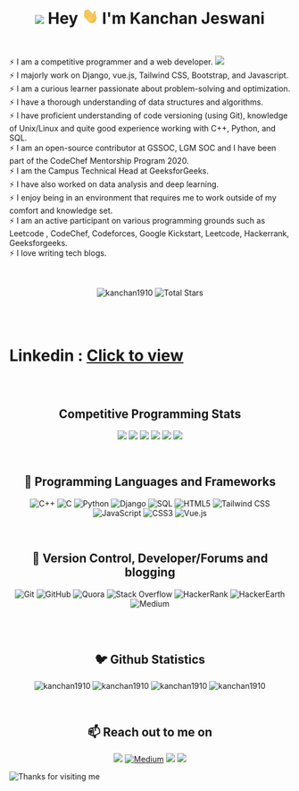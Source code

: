 <h1 align="center">  <img src="https://github.com/JayantGoel001/JayantGoel001/blob/master/GIF/Earth.gif" width="24px" style="max-width:100%;"> Hey <img src="https://github.com/ABSphreak/ABSphreak/blob/master/gifs/Hi.gif" width="30px"> I'm Kanchan Jeswani</h1>

<p align="center">
  <samp>

   <br>
    <p>
    ⚡   I am a competitive programmer and a web developer. 
      <img src="https://media.giphy.com/media/WUlplcMpOCEmTGBtBW/giphy.gif" width="40px">
<br>
      ⚡   I majorly work on Django, vue.js, Tailwind CSS, Bootstrap, and Javascript.
    <br>
    ⚡  I am a curious learner passionate about problem-solving and optimization.
    <br>
    ⚡  I have a thorough understanding of data structures and algorithms.
    <br>
    ⚡  I have proficient understanding of code versioning (using Git), knowledge of Unix/Linux and quite good experience working with C++, Python, and SQL.
    <br>
    ⚡  I am an open-source contributor at GSSOC, LGM SOC and I have been part of the CodeChef Mentorship Program 2020.
    <br>
    ⚡  I am the Campus Technical Head at GeeksforGeeks.
    <br>
    ⚡  I have also worked on data analysis and deep learning. 
    <br>
    ⚡  I enjoy being in an environment that requires me to work outside of my comfort and knowledge set. <br>
    ⚡  I am an active participant on various programming grounds such as Leetcode , CodeChef, Codeforces, Google Kickstart, Leetcode, Hackerrank, Geeksforgeeks.
   <br>
    ⚡  I love writing tech blogs.

<br>
  </samp><br><br>

  

  <p align="center">
 <img src="https://komarev.com/ghpvc/?username=kanchan1910" alt="kanchan1910" /> 
  <img src="https://img.shields.io/github/stars/kanchan1910?label=Stars" alt="Total Stars">
</p>
<br><br>

 # **Linkedin** : <a href="https://www.linkedin.com/in/kanchan-jeswani-888827173/" target="_blank" rel="nofollow">Click to view</a></p>
 <br>
   

<h2 align="center">Competitive Programming Stats</h2>
<p align="center">
<a target="_blank" href="https://leetcode.com/Kanchan19102000/"><img src="https://img.shields.io/badge/Leetcode-%2312100E.svg?&style=for-the-badge&logo=leetcode&logoColor=white" /></a>
<a target="_blank" href="https://www.codechef.com/users/kanchan1930"><img src="https://img.shields.io/badge/Codechef-%23D14836.svg?&style=for-the-badge&logo=codecheflogoColor=white" /></a>
<a target="_blank" href="https://codeforces.com/profile/kanchan_jeswani/"><img src="https://img.shields.io/badge/codeforces-%230077B5.svg?&style=for-the-badge&logo=codeforceslogoColor=white" /></a>
<a target="_blank" href="https://www.hackerrank.com/kanchanjeswani21/"><img src="https://img.shields.io/badge/hackerrank-%23F7DF1E.svg?&style=for-the-badge&logo=hackerranklogoColor=white" /></a>
<a target="_blank" href="https://www.hackerearth.com/@kanchan134/"><img src="https://img.shields.io/badge/hackerearth-%23092E20.svg?&style=for-the-badge&logo=hackerearthlogoColor=white" /></a>
  <a target="_blank" href="https://auth.geeksforgeeks.org/user/kanchanjeswani/practice/"><img src="https://img.shields.io/badge/geeksforgeeks-%23323330.svg?&style=for-the-badge&logo=geeksforgeekslogoColor=white" /></a>
</p>

<br>
<h2 align="center"> 🔭 Programming Languages and Frameworks</h2>
<p align="center">
<img alt="C++" src="https://img.shields.io/badge/c++%20-%2300599C.svg?&style=for-the-badge&logo=c%2B%2B&ogoColor=white"/>
<img alt="C" src="https://img.shields.io/badge/c%20-%23F7DF1E.svg?&style=for-the-badge&logo=c&logoColor=white"/>
<img alt="Python" src="https://img.shields.io/badge/python%20-%2314354C.svg?&style=for-the-badge&logo=python&logoColor=white"/>
  <img alt="Django" src="https://img.shields.io/badge/django%20-%23092E20.svg?&style=for-the-badge&logo=django&logoColor=white"/>
  <img alt="SQL" src="https://img.shields.io/badge/SQL%20-%23F7DF1E.svg?&style=for-the-badge&logo=sql&logoColor=white"/>
<img alt="HTML5" src="https://img.shields.io/badge/html5%20-%23E34F26.svg?&style=for-the-badge&logo=html5&logoColor=white"/>
<img alt="Tailwind CSS" src="https://img.shields.io/badge/Tailwind CSS%20-%2343853D.svg?&style=for-the-badge&logo=node.js&logoColor=white"/>
<img alt="JavaScript" src="https://img.shields.io/badge/javascript%20-%23323330.svg?&style=for-the-badge&logo=javascript&logoColor=%23F7DF1E"/>
<img alt="CSS3" src="https://img.shields.io/badge/css3%20-%231572B6.svg?&style=for-the-badge&logo=css3&logoColor=white"/>
  <img alt="Vue.js" src="https://img.shields.io/badge/vue%20-%2320232a.svg?&style=for-the-badge&logo=vue&logoColor=%2361DAFB"/>

</p>
<br>
<h2 align="center"> 🔭 Version Control, Developer/Forums and blogging</h2>
<p align="center">
  <img alt="Git" src="https://img.shields.io/badge/git%20-%23F05033.svg?&style=for-the-badge&logo=git&logoColor=white"/>
<img alt="GitHub" src="https://img.shields.io/badge/github%20-%23121011.svg?&style=for-the-badge&logo=github&logoColor=white"/>
<img alt="Quora" src="https://img.shields.io/badge/Quora%20-%23B92B27.svg?&style=for-the-badge&logo=Quora&logoColor=white"/>
<img alt="Stack Overflow" src="https://img.shields.io/badge/-Stack%20overflow-FE7A16?style=for-the-badge&logo=stack-overflow&logoColor=white"/>
<img alt="HackerRank" src="https://img.shields.io/badge/-Hackerrank-2EC866?style=for-the-badge&logo=HackerRank&logoColor=white"/>
<img alt="HackerEarth" src="https://img.shields.io/badge/HackerEarth%20-%232C3454.svg?&style=for-the-badge&logo=HackerEarth&logoColor=Blue"/>
<img alt="Medium" src="https://img.shields.io/badge/Medium-12100E?style=for-the-badge&logo=medium&logoColor=white"/>

</p>
<br><br>

<h2 align="center">🐦 Github Statistics </h2>
<p align="center">

<img src="https://github-readme-streak-stats.herokuapp.com/?user=kanchan1910&theme=tokyonight" alt="kanchan1910" />
<img src="https://github-readme-stats.vercel.app/api?username=kanchan1910&show_icons=true&hide_border=true&theme=tokyonight" alt="kanchan1910" />
<img src="https://github-readme-stats.vercel.app/api/top-langs/?username=kanchan1910&layout=compact&theme=tokyonight" alt="kanchan1910" />
<!-- <img src="https://github-contribution-stats.vercel.app/api/?username=kanchan1910" alt="kanchan1910" /> -->
<img src="https://activity-graph.herokuapp.com/graph?username=kanchan1910" alt="kanchan1910" />
</p>

<br>
<h2 align="center">📫 Reach out to me on</h2>
<p align="center">
<a target="_blank"href="https://www.linkedin.com/in/kanchan-jeswani-888827173/"><img src="https://img.shields.io/badge/linkedin-%230077B5.svg?&style=for-the-badge&logo=linkedin&logoColor=white" /></a>
<a href="https://kanchanjeswani2000.medium.com/" target = "_blank" rel="nofollow"><img alt="Medium" src="https://camo.githubusercontent.com/49c80c79c674e543c2c7c2ee7930cc15791f4bd56da17c4b3c91c273349bef8d/68747470733a2f2f696d672e736869656c64732e696f2f62616467652f6d656469756d2d2532333132313030452e7376673f267374796c653d666f722d7468652d6261646765266c6f676f3d6d656469756d266c6f676f436f6c6f723d7768697465" data-canonical-src="https://img.shields.io/badge/medium-%2312100E.svg?&amp;style=for-the-badge&amp;logo=medium&amp;logoColor=white" style="max-width:100%;"></a>
<a href="mailto:kanchanjeswani2000@gmail.com?subject=Hello%20Harsh,%20From%20Github"><img src="https://img.shields.io/badge/gmail-%23D14836.svg?&style=for-the-badge&logo=gmail&logoColor=white" /></a>
<a href="https://stackoverflow.com/users/12067576/kanchan-jeswani" target = "_blank">
<img src="https://img.shields.io/badge/-Stack%20overflow-FE7A16?style=for-the-badge&logo=stack-overflow&logoColor=white"/>
</a>  
</p>

<img height="120" alt="Thanks for visiting me" width="100%" src="https://raw.githubusercontent.com/BrunnerLivio/brunnerlivio/master/images/marquee.svg" />
<br />


